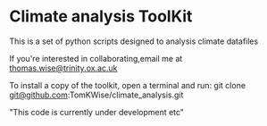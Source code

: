 # Climate analysis ToolKit

This is a set of python scripts designed to analysis climate datafiles

If you're interested in collaborating,email me at thomas.wise@trinity.ox.ac.uk


To install a copy of the toolkit, open a terminal and run:
git clone git@github.com:TomKWise/climate_analysis.git

"This code is currently under development etc"


